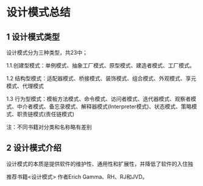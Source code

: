 # 设计模式总结

## 1 设计模式类型

设计模式分为三种类型，共23中；

1.1.创建型模式：单例模式、抽象工厂模式、原型模式、建造者模式、工厂模式。

1.2 结构型模式：适配器模式、桥接模式、装饰模式、组合模式、外观模式、享元模式、代理模式

1.3 行为型模式：模板方法模式、命令模式、访问者模式、迭代器模式、观察者模式、中介者模式、备忘录模式、解释器模式(Interpreter模式)、状态模式、策略模式、职责链模式(责任链模式)

注：不同书籍对分类和名称略有差别



## 2 设计模式介绍

设计模式的本质是提供软件的维护性、通用性和扩展性，并降低了软件的入住独

推荐书籍<设计模式> 作者Erich Gamma、RH、RJ和JVD。